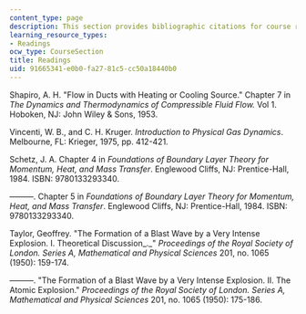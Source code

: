 ```yaml
---
content_type: page
description: This section provides bibliographic citations for course readings.
learning_resource_types:
- Readings
ocw_type: CourseSection
title: Readings
uid: 91665341-e0b0-fa27-81c5-cc50a18440b0
---
```


Shapiro, A. H. "Flow in Ducts with Heating or Cooling Source." Chapter 7 in _The Dynamics and Thermodynamics of Compressible Fluid Flow._ Vol 1. Hoboken, NJ: John Wiley & Sons, 1953.

Vincenti, W. B., and C. H. Kruger. _Introduction to Physical Gas Dynamics_. Melbourne, FL: Krieger, 1975, pp. 412-421.

Schetz, J. A. Chapter 4 in _Foundations of Boundary Layer Theory for Momentum, Heat, and Mass Transfer_. Englewood Cliffs, NJ: Prentice-Hall, 1984. ISBN: 9780133293340.

———. Chapter 5 in _Foundations of Boundary Layer Theory for Momentum, Heat, and Mass Transfer_. Englewood Cliffs, NJ: Prentice-Hall, 1984. ISBN: 9780133293340.

Taylor, Geoffrey. "The Formation of a Blast Wave by a Very Intense Explosion. I. Theoretical Discussion_._" _Proceedings of the Royal Society of London. Series A, Mathematical and Physical Sciences_ 201, no. 1065 (1950): 159-174.

———. "The Formation of a Blast Wave by a Very Intense Explosion. II. The Atomic Explosion." _Proceedings of the Royal Society of London. Series A, Mathematical and Physical Sciences_ 201, no. 1065 (1950): 175-186.